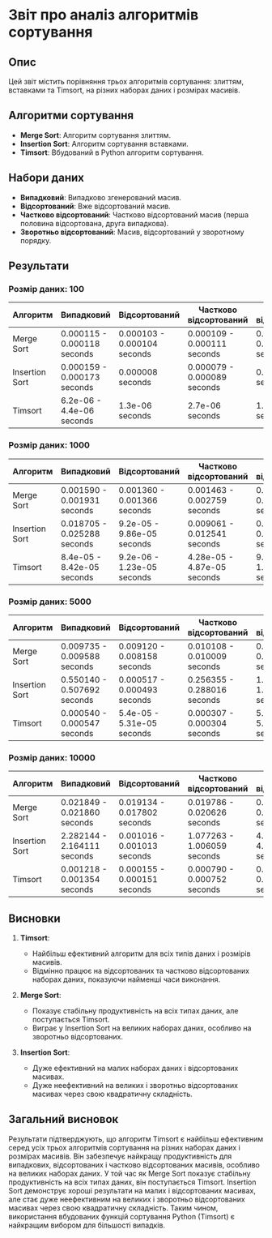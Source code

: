 # Звіт про аналіз алгоритмів сортування

## Опис

Цей звіт містить порівняння трьох алгоритмів сортування: злиттям, вставками та Timsort, на різних наборах даних і розмірах масивів.

## Алгоритми сортування

- **Merge Sort**: Алгоритм сортування злиттям.
- **Insertion Sort**: Алгоритм сортування вставками.
- **Timsort**: Вбудований в Python алгоритм сортування.

## Набори даних

- **Випадковий**: Випадково згенерований масив.
- **Відсортований**: Вже відсортований масив.
- **Частково відсортований**: Частково відсортований масив (перша половина відсортована, друга випадкова).
- **Зворотньо відсортований**: Масив, відсортований у зворотному порядку.

## Результати

### Розмір даних: 100

| Алгоритм       | Випадковий                  | Відсортований               | Частково відсортований      | Зворотньо відсортований     |
| -------------- | --------------------------- | --------------------------- | --------------------------- | --------------------------- |
| Merge Sort     | 0.000115 - 0.000118 seconds | 0.000103 - 0.000104 seconds | 0.000109 - 0.000111 seconds | 0.000106 - 0.000113 seconds |
| Insertion Sort | 0.000159 - 0.000173 seconds | 0.000008 seconds            | 0.000079 - 0.000089 seconds | 0.000304 seconds            |
| Timsort        | 6.2e-06 - 4.4e-06 seconds   | 1.3e-06 seconds             | 2.7e-06 seconds             | 1.3e-06 seconds             |

### Розмір даних: 1000

| Алгоритм       | Випадковий                  | Відсортований               | Частково відсортований      | Зворотньо відсортований     |
| -------------- | --------------------------- | --------------------------- | --------------------------- | --------------------------- |
| Merge Sort     | 0.001590 - 0.001931 seconds | 0.001360 - 0.001366 seconds | 0.001463 - 0.002759 seconds | 0.001373 - 0.001987 seconds |
| Insertion Sort | 0.018705 - 0.025288 seconds | 9.2e-05 - 9.86e-05 seconds  | 0.009061 - 0.012541 seconds | 0.034150 - 0.036023 seconds |
| Timsort        | 8.4e-05 - 8.42e-05 seconds  | 9.2e-06 - 1.23e-05 seconds  | 4.28e-05 - 4.87e-05 seconds | 9.7e-06 - 1.0e-05 seconds   |

### Розмір даних: 5000

| Алгоритм       | Випадковий                  | Відсортований               | Частково відсортований      | Зворотньо відсортований     |
| -------------- | --------------------------- | --------------------------- | --------------------------- | --------------------------- |
| Merge Sort     | 0.009735 - 0.009588 seconds | 0.009120 - 0.008158 seconds | 0.010108 - 0.010009 seconds | 0.008487 - 0.010064 seconds |
| Insertion Sort | 0.550140 - 0.507692 seconds | 0.000517 - 0.000493 seconds | 0.256355 - 0.288016 seconds | 1.009960 - 1.037123 seconds |
| Timsort        | 0.000540 - 0.000547 seconds | 5.4e-05 - 5.31e-05 seconds  | 0.000307 - 0.000304 seconds | 5.31e-05 - 5.53e-05 seconds |

### Розмір даних: 10000

| Алгоритм       | Випадковий                  | Відсортований               | Частково відсортований      | Зворотньо відсортований     |
| -------------- | --------------------------- | --------------------------- | --------------------------- | --------------------------- |
| Merge Sort     | 0.021849 - 0.021860 seconds | 0.019134 - 0.017802 seconds | 0.019786 - 0.020626 seconds | 0.018820 - 0.019879 seconds |
| Insertion Sort | 2.282144 - 2.164111 seconds | 0.001016 - 0.001013 seconds | 1.077263 - 1.006059 seconds | 4.284513 - 4.174381 seconds |
| Timsort        | 0.001218 - 0.001354 seconds | 0.000155 - 0.000151 seconds | 0.000790 - 0.000752 seconds | 0.000176 - 0.000168 seconds |

## Висновки

1. **Timsort**:

   - Найбільш ефективний алгоритм для всіх типів даних і розмірів масивів.
   - Відмінно працює на відсортованих та частково відсортованих наборах даних, показуючи найменші часи виконання.

2. **Merge Sort**:

   - Показує стабільну продуктивність на всіх типах даних, але поступається Timsort.
   - Виграє у Insertion Sort на великих наборах даних, особливо на зворотньо відсортованих.

3. **Insertion Sort**:
   - Дуже ефективний на малих наборах даних і відсортованих масивах.
   - Дуже неефективний на великих і зворотньо відсортованих масивах через свою квадратичну складність.

## Загальний висновок

Результати підтверджують, що алгоритм Timsort є найбільш ефективним серед усіх трьох алгоритмів сортування на різних наборах даних і розмірах масивів. Він забезпечує найкращу продуктивність для випадкових, відсортованих і частково відсортованих масивів, особливо на великих наборах даних. У той час як Merge Sort показує стабільну продуктивність на всіх типах даних, він поступається Timsort. Insertion Sort демонструє хороші результати на малих і відсортованих масивах, але стає дуже неефективним на великих і зворотньо відсортованих масивах через свою квадратичну складність. Таким чином, використання вбудованих функцій сортування Python (Timsort) є найкращим вибором для більшості випадків.
